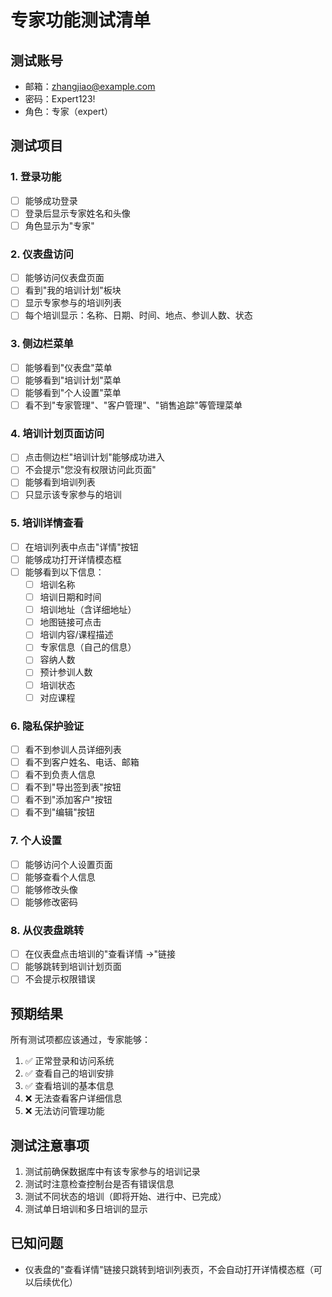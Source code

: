 # 专家功能测试清单

## 测试账号
- 邮箱：zhangjiao@example.com
- 密码：Expert123!
- 角色：专家（expert）

## 测试项目

### 1. 登录功能
- [ ] 能够成功登录
- [ ] 登录后显示专家姓名和头像
- [ ] 角色显示为"专家"

### 2. 仪表盘访问
- [ ] 能够访问仪表盘页面
- [ ] 看到"我的培训计划"板块
- [ ] 显示专家参与的培训列表
- [ ] 每个培训显示：名称、日期、时间、地点、参训人数、状态

### 3. 侧边栏菜单
- [ ] 能够看到"仪表盘"菜单
- [ ] 能够看到"培训计划"菜单
- [ ] 能够看到"个人设置"菜单
- [ ] 看不到"专家管理"、"客户管理"、"销售追踪"等管理菜单

### 4. 培训计划页面访问
- [ ] 点击侧边栏"培训计划"能够成功进入
- [ ] 不会提示"您没有权限访问此页面"
- [ ] 能够看到培训列表
- [ ] 只显示该专家参与的培训

### 5. 培训详情查看
- [ ] 在培训列表中点击"详情"按钮
- [ ] 能够成功打开详情模态框
- [ ] 能够看到以下信息：
  - [ ] 培训名称
  - [ ] 培训日期和时间
  - [ ] 培训地址（含详细地址）
  - [ ] 地图链接可点击
  - [ ] 培训内容/课程描述
  - [ ] 专家信息（自己的信息）
  - [ ] 容纳人数
  - [ ] 预计参训人数
  - [ ] 培训状态
  - [ ] 对应课程

### 6. 隐私保护验证
- [ ] 看不到参训人员详细列表
- [ ] 看不到客户姓名、电话、邮箱
- [ ] 看不到负责人信息
- [ ] 看不到"导出签到表"按钮
- [ ] 看不到"添加客户"按钮
- [ ] 看不到"编辑"按钮

### 7. 个人设置
- [ ] 能够访问个人设置页面
- [ ] 能够查看个人信息
- [ ] 能够修改头像
- [ ] 能够修改密码

### 8. 从仪表盘跳转
- [ ] 在仪表盘点击培训的"查看详情 →"链接
- [ ] 能够跳转到培训计划页面
- [ ] 不会提示权限错误

## 预期结果
所有测试项都应该通过，专家能够：
1. ✅ 正常登录和访问系统
2. ✅ 查看自己的培训安排
3. ✅ 查看培训的基本信息
4. ❌ 无法查看客户详细信息
5. ❌ 无法访问管理功能

## 测试注意事项
1. 测试前确保数据库中有该专家参与的培训记录
2. 测试时注意检查控制台是否有错误信息
3. 测试不同状态的培训（即将开始、进行中、已完成）
4. 测试单日培训和多日培训的显示

## 已知问题
- 仪表盘的"查看详情"链接只跳转到培训列表页，不会自动打开详情模态框（可以后续优化）
